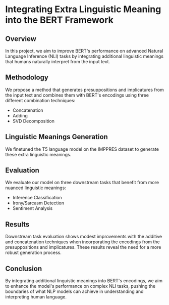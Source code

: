 # Integrating Extra Linguistic Meaning into the BERT Framework

## Overview
In this project, we aim to improve BERT's performance on advanced Natural Language Inference (NLI) tasks by integrating additional linguistic meanings that humans naturally interpret from the input text. 

## Methodology
We propose a method that generates presuppositions and implicatures from the input text and combines them with BERT's encodings using three different combination techniques:
- Concatenation
- Adding
- SVD Decomposition

## Linguistic Meanings Generation
We finetuned the T5 language model on the IMPPRES dataset to generate these extra linguistic meanings.

## Evaluation
We evaluate our model on three downstream tasks that benefit from more nuanced linguistic meanings:
- Inference Classification
- Irony/Sarcasm Detection
- Sentiment Analysis

## Results
Downstream task evaluation shows modest improvements with the additive and concatenation techniques when incorporating the encodings from the presuppositions and implicatures. These results reveal the need for a more robust generation process.

## Conclusion
By integrating additional linguistic meanings into BERT's encodings, we aim to enhance the model's performance on complex NLI tasks, pushing the boundaries of what NLP models can achieve in understanding and interpreting human language.
